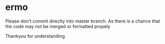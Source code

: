 # ermo

Please don't commit directly into master branch. As there is a chance that the code may not be merged or formatted propely

Thankyou for understanding
